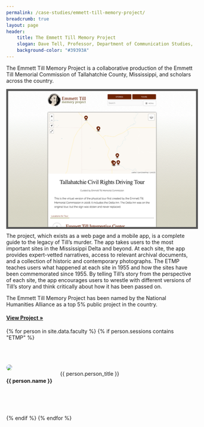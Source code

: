 ```yaml
---
permalink: /case-studies/emmett-till-memory-project/
breadcrumb: true
layout: page
header: 
    title: The Emmett Till Memory Project
    slogan: Dave Tell, Professor, Department of Communication Studies, University of Kansas, and Patrick Weems, Executive Director, Emmett Till Interpretive Center
    background-color: "#39393A"
---
```


The Emmett Till Memory Project is a collaborative production of the Emmett Till Memorial Commission of Tallahatchie County, Mississippi, and scholars across the country. 

<img src="../../images/case-studies/ETMP-screenshot3.png" style="float:left; border: 5px solid #555; margin-bottom: 10px;"/>

The project, which exists as a web page and a mobile app, is a complete guide to the legacy of Till’s murder. The app takes users to the most important sites in the Mississippi Delta and beyond. At each site, the app provides expert-vetted narratives, access to relevant archival documents, and a collection of historic and contemporary photographs. The ETMP teaches users what happened at each site in 1955 and how the sites have been commemorated since 1955. By telling Till’s story from the perspective of each site, the app encourages users to wrestle with different versions of Till’s story and think critically about how it has been passed on.  

The Emmett Till Memory Project has been named by the National Humanities Alliance as a top 5% public project in the country.  

#### [View Project »](https://tillapp.emmett-till.org/)

{% for person in site.data.faculty %}
{% if person.sessions contains "ETMP" %}
<div class="row" style="margin-top: 4rem; margin-bottom: 4rem; align-items: center;">

<div class="medium-4 columns" style="padding-right: 50px;">
    <img src="../../images/people/{{ person.img }}" style="max-width: 150px; border-radius: 50%;"/>
</div>

<div class="medium-8 columns">
    <h4 style="font-weight: bold;">{{ person.name }}</h4>
    {{ person.person_title }}   
</div>



</div>
{% endif %}
{% endfor %}
